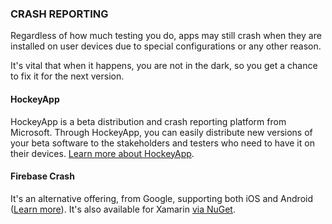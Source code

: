 ﻿### CRASH REPORTING


Regardless of how much testing you do, apps may still crash when they are installed on user devices due to special configurations or any other reason.

It's vital that when it happens, you are not in the dark, so you get a chance to fix it for the next version.

#### HockeyApp

HockeyApp is a beta distribution and crash reporting platform from Microsoft. Through HockeyApp, you can easily distribute new versions of your beta software to the stakeholders and testers who need to have it on their devices. [Learn more about HockeyApp](https://hockeyapp.net/).

#### Firebase Crash 

It's an alternative offering, from Google, supporting both iOS and Android ([Learn more](https://firebase.google.com/docs/crash/)).
It's also available for Xamarin [via NuGet](https://www.nuget.org/packages/Xamarin.Firebase.Crash/).